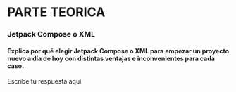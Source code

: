 # PARTE TEORICA

### Jetpack Compose o XML

#### Explica por qué elegir Jetpack Compose o XML para empezar un proyecto nuevo a día de hoy con distintas ventajas e inconvenientes para cada caso.

Escribe tu respuesta aquí